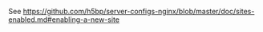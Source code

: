 See https://github.com/h5bp/server-configs-nginx/blob/master/doc/sites-enabled.md#enabling-a-new-site